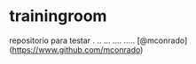 # trainingroom

repositorio para testar
.
..
...
....
.....
[@mconrado] (https://www.github.com/mconrado)
